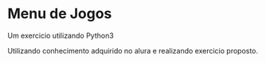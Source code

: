 # Menu de Jogos 
Um exercicio utilizando Python3

Utilizando conhecimento adquirido no alura e realizando exercicio proposto.
